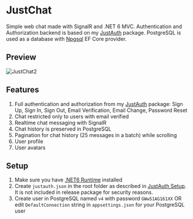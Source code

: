 # JustChat
Simple web chat made with SignalR and .NET 6 MVC. Authentication and Authorization backend is based on my [JustAuth](https://github.com/Vansh0t/JustAuth) package. PostgreSQL is used as a database with [Npgsql](https://www.npgsql.org) EF Core provider.
## Preview
![JustChat2](https://user-images.githubusercontent.com/35566242/170767549-ea2d441e-fc11-4d13-b4b5-5d44117a59cd.gif)
## Features
1. Full authentication and authorization from my [JustAuth](https://github.com/Vansh0t/JustAuth) package: Sign Up, Sign In, Sign Out, Email Verification, Email Change, Password Reset
2. Chat restricted only to users with email verified
3. Realtime chat messaging with SignalR
4. Chat history is preserved in PostgreSQL
5. Pagination for chat history (25 messages in a batch) while scrolling
6. User profile
7. User avatars
## Setup
1. Make sure you have [.NET6 Runtime](https://dotnet.microsoft.com/en-us/download) installed
1. Create ``justauth.json`` in the root folder as described in [JustAuth Setup](https://github.com/Vansh0t/JustAuth#justauthjson). It is not included in release package for security reasons.
2. Create user in PostgreSQL named ``v4`` with password ``GWw51AG161XX`` OR edit ``DefaultConnection`` string in ``appsettings.json`` for your PostgreSQL user
